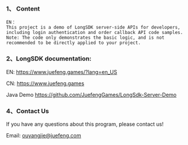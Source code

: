 ### 1、 Content
```
EN：
This project is a demo of LongSDK server-side APIs for developers, including login authentication and order callback API code samples.
Note: The code only demonstrates the basic logic, and is not recommended to be directly applied to your project.

```


###  2、LongSDK documentation:
EN:  https://www.juefeng.games/?lang=en_US

CN: https://www.juefeng.games

Java Demo  https://github.com/JuefengGames/LongSdk-Server-Demo


### 4、Contact Us
If you have any questions about this program, please contact us!

Email: ouyangjie@juefeng.com

